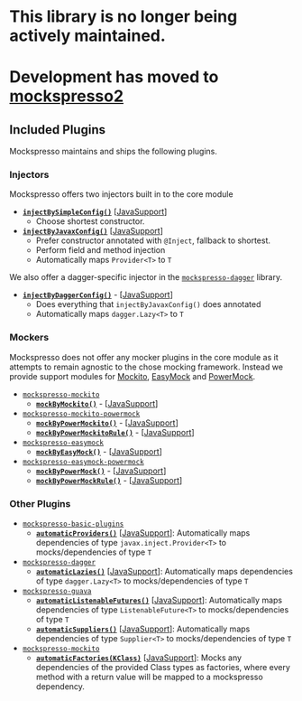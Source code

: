 # This library is no longer being actively maintained.
# Development has moved to **[mockspresso2](https://episode6.github.io/mockspresso2)**

## Included Plugins

Mockspresso maintains and ships the following plugins.

### Injectors
Mockspresso offers two injectors built in to the core module
- [**`injectBySimpleConfig()`**](javadocs/mockspresso-basic-plugins/mockspresso-basic-plugins/com.episode6.hackit.mockspresso.basic.plugin/com.episode6.hackit.mockspresso.-mockspresso.-builder/inject-by-simple-config.html) [[JavaSupport](javadocs/mockspresso-basic-plugins/mockspresso-basic-plugins/com.episode6.hackit.mockspresso.basic.plugin/-mockspresso-basic-plugins-java-support/inject-by-simple-config.html)]
  - Choose shortest constructor.
- [**`injectByJavaxConfig()`**](javadocs/mockspresso-basic-plugins/mockspresso-basic-plugins/com.episode6.hackit.mockspresso.basic.plugin/com.episode6.hackit.mockspresso.-mockspresso.-builder/inject-by-javax-config.html) [[JavaSupport](javadocs/mockspresso-basic-plugins/mockspresso-basic-plugins/com.episode6.hackit.mockspresso.basic.plugin/-mockspresso-basic-plugins-java-support/inject-by-javax-config.html)]
  - Prefer constructor annotated with `@Inject`, fallback to shortest.
  - Perform field and method injection
  - Automatically maps `Provider<T>` to `T`

We also offer a dagger-specific injector in the [`mockspresso-dagger`](javadocs/mockspresso-dagger/mockspresso-dagger/index.html) library.
- [**`injectByDaggerConfig()`**](javadocs/mockspresso-dagger/mockspresso-dagger/com.episode6.hackit.mockspresso.dagger/com.episode6.hackit.mockspresso.-mockspresso.-builder/inject-by-dagger-config.html) - [[JavaSupport](javadocs/mockspresso-dagger/mockspresso-dagger/com.episode6.hackit.mockspresso.dagger/-mockspresso-dagger-plugins-java-support/inject-by-dagger-config.html)]
  - Does everything that `injectByJavaxConfig()` does annotated
  - Automatically maps `dagger.Lazy<T>` to `T`

### Mockers
Mockspresso does not offer any mocker plugins in the core module as it attempts to remain agnostic to the chose mocking framework. Instead we provide support modules for [Mockito](https://site.mockito.org/), [EasyMock](https://easymock.org/) and [PowerMock](https://powermock.github.io/).

 - [`mockspresso-mockito`](javadocs/mockspresso-mockito/mockspresso-mockito/com.episode6.hackit.mockspresso.mockito/com.episode6.hackit.mockspresso.-mockspresso.-builder/index.html)
   - [**`mockByMockito()`**](javadocs/mockspresso-mockito/mockspresso-mockito/com.episode6.hackit.mockspresso.mockito/com.episode6.hackit.mockspresso.-mockspresso.-builder/mock-by-mockito.html) - [[JavaSupport](javadocs/mockspresso-mockito/mockspresso-mockito/com.episode6.hackit.mockspresso.mockito/-mockspresso-mockito-plugins-java-support/mock-by-mockito.html)]
 - [`mockspresso-mockito-powermock`](javadocs/mockspresso-mockito-powermock/mockspresso-mockito-powermock/com.episode6.hackit.mockspresso.mockito.powermock/com.episode6.hackit.mockspresso.-mockspresso.-builder/index.html)
   - [**`mockByPowerMockito()`**](javadocs/mockspresso-mockito-powermock/mockspresso-mockito-powermock/com.episode6.hackit.mockspresso.mockito.powermock/com.episode6.hackit.mockspresso.-mockspresso.-builder/mock-by-power-mockito.html) - [[JavaSupport](javadocs/mockspresso-mockito-powermock/mockspresso-mockito-powermock/com.episode6.hackit.mockspresso.mockito.powermock/-mockspresso-power-mockito-plugins-java-support/mock-by-power-mockito.html)]
   - [**`mockByPowerMockitoRule()`**](javadocs/mockspresso-mockito-powermock/mockspresso-mockito-powermock/com.episode6.hackit.mockspresso.mockito.powermock/com.episode6.hackit.mockspresso.-mockspresso.-builder/mock-by-power-mockito-rule.html) - [[JavaSupport](javadocs/mockspresso-mockito-powermock/mockspresso-mockito-powermock/com.episode6.hackit.mockspresso.mockito.powermock/-mockspresso-power-mockito-plugins-java-support/mock-by-power-mockito-rule.html)]
 - [`mockspresso-easymock`](javadocs/mockspresso-easymock/mockspresso-easymock/com.episode6.hackit.mockspresso.easymock/com.episode6.hackit.mockspresso.-mockspresso.-builder/index.html)
   - [**`mockByEasyMock()`**](javadocs/mockspresso-easymock/mockspresso-easymock/com.episode6.hackit.mockspresso.easymock/com.episode6.hackit.mockspresso.-mockspresso.-builder/mock-by-easy-mock.html) - [[JavaSupport](javadocs/mockspresso-easymock/mockspresso-easymock/com.episode6.hackit.mockspresso.easymock/-mockspresso-easy-mock-plugins-java-support/mock-by-easy-mock.html)]
 - [`mockspresso-easymock-powermock`](javadocs/mockspresso-easymock-powermock/mockspresso-easymock-powermock/com.episode6.hackit.mockspresso.easymock.powermock/com.episode6.hackit.mockspresso.-mockspresso.-builder/index.html)
   - [**`mockByPowerMock()`**](javadocs/mockspresso-easymock-powermock/mockspresso-easymock-powermock/com.episode6.hackit.mockspresso.easymock.powermock/com.episode6.hackit.mockspresso.-mockspresso.-builder/mock-by-power-mock.html) - [[JavaSupport](javadocs/mockspresso-easymock-powermock/mockspresso-easymock-powermock/com.episode6.hackit.mockspresso.easymock.powermock/-mockspresso-easy-power-mock-plugins-java-support/mock-by-power-mock.html)]
   - [**`mockByPowerMockRule()`**](javadocs/mockspresso-easymock-powermock/mockspresso-easymock-powermock/com.episode6.hackit.mockspresso.easymock.powermock/com.episode6.hackit.mockspresso.-mockspresso.-builder/mock-by-power-mock-rule.html) - [[JavaSupport](javadocs/mockspresso-easymock-powermock/mockspresso-easymock-powermock/com.episode6.hackit.mockspresso.easymock.powermock/-mockspresso-easy-power-mock-plugins-java-support/mock-by-power-mock-rule.html)]

### Other Plugins
 - [`mockspresso-basic-plugins`](javadocs/mockspresso-basic-plugins/mockspresso-basic-plugins/com.episode6.hackit.mockspresso.basic.plugin/com.episode6.hackit.mockspresso.-mockspresso.-builder/index.html)
   - [**`automaticProviders()`**](javadocs/mockspresso-basic-plugins/mockspresso-basic-plugins/com.episode6.hackit.mockspresso.basic.plugin/com.episode6.hackit.mockspresso.-mockspresso.-builder/automatic-providers.html) [[JavaSupport](javadocs/mockspresso-basic-plugins/mockspresso-basic-plugins/com.episode6.hackit.mockspresso.basic.plugin/-mockspresso-basic-plugins-java-support/automatic-providers.html)]: Automatically maps dependencies of type `javax.inject.Provider<T>` to mocks/dependencies of type `T`
 - [`mockspresso-dagger`](javadocs/mockspresso-dagger/mockspresso-dagger/com.episode6.hackit.mockspresso.dagger/com.episode6.hackit.mockspresso.-mockspresso.-builder/index.html)
   - [**`automaticLazies()`**](javadocs/mockspresso-dagger/mockspresso-dagger/com.episode6.hackit.mockspresso.dagger/com.episode6.hackit.mockspresso.-mockspresso.-builder/automatic-lazies.html) [[JavaSupport](javadocs/mockspresso-dagger/mockspresso-dagger/com.episode6.hackit.mockspresso.dagger/-mockspresso-dagger-plugins-java-support/automatic-lazies.html)]: Automatically maps dependencies of type `dagger.Lazy<T>` to mocks/dependencies of type `T`
 - [`mockspresso-guava`](javadocs/mockspresso-guava/mockspresso-guava/com.episode6.hackit.mockspresso.guava/com.episode6.hackit.mockspresso.-mockspresso.-builder/index.html)
   - [**`automaticListenableFutures()`**](javadocs/mockspresso-guava/mockspresso-guava/com.episode6.hackit.mockspresso.guava/com.episode6.hackit.mockspresso.-mockspresso.-builder/automatic-listenable-futures.html) [[JavaSupport](javadocs/mockspresso-guava/mockspresso-guava/com.episode6.hackit.mockspresso.guava/-mockspresso-guava-plugins-java-support/automatic-listenable-futures.html)]: Automatically maps dependencies of type `ListenableFuture<T>` to mocks/dependencies of type `T`
   - [**`automaticSuppliers()`**](javadocs/mockspresso-guava/mockspresso-guava/com.episode6.hackit.mockspresso.guava/com.episode6.hackit.mockspresso.-mockspresso.-builder/automatic-suppliers.html) [[JavaSupport](javadocs/mockspresso-guava/mockspresso-guava/com.episode6.hackit.mockspresso.guava/-mockspresso-guava-plugins-java-support/automatic-suppliers.html)]: Automatically maps dependencies of type `Supplier<T>` to mocks/dependencies of type `T`
 - [`mockspresso-mockito`](javadocs/mockspresso-mockito/mockspresso-mockito/com.episode6.hackit.mockspresso.mockito/com.episode6.hackit.mockspresso.-mockspresso.-builder/index.html)
   - [**`automaticFactories(KClass)`**](javadocs/mockspresso-mockito/mockspresso-mockito/com.episode6.hackit.mockspresso.mockito/com.episode6.hackit.mockspresso.-mockspresso.-builder/automatic-factories.html) [[JavaSupport](javadocs/mockspresso-mockito/mockspresso-mockito/com.episode6.hackit.mockspresso.mockito/-mockspresso-mockito-plugins-java-support/automatic-factories.html)]: Mocks any dependencies of the provided Class types as factories, where every method with a return value will be mapped to a mockspresso dependency.
